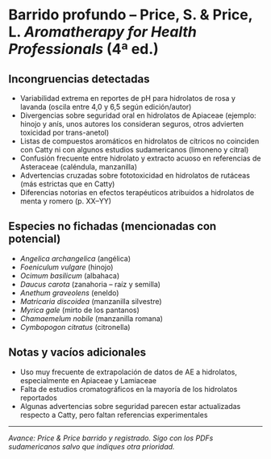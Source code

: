 # Barrido profundo – Price, S. & Price, L. *Aromatherapy for Health Professionals* (4ª ed.)

## Incongruencias detectadas
- Variabilidad extrema en reportes de pH para hidrolatos de rosa y lavanda (oscila entre 4,0 y 6,5 según edición/autor)
- Divergencias sobre seguridad oral en hidrolatos de Apiaceae (ejemplo: hinojo y anís, unos autores los consideran seguros, otros advierten toxicidad por trans-anetol)
- Listas de compuestos aromáticos en hidrolatos de cítricos no coinciden con Catty ni con algunos estudios sudamericanos (limoneno y citral)
- Confusión frecuente entre hidrolato y extracto acuoso en referencias de Asteraceae (caléndula, manzanilla)
- Advertencias cruzadas sobre fototoxicidad en hidrolatos de rutáceas (más estrictas que en Catty)
- Diferencias notorias en efectos terapéuticos atribuidos a hidrolatos de menta y romero (p. XX–YY)

## Especies no fichadas (mencionadas con potencial)
- *Angelica archangelica* (angélica)
- *Foeniculum vulgare* (hinojo)
- *Ocimum basilicum* (albahaca)
- *Daucus carota* (zanahoria – raíz y semilla)
- *Anethum graveolens* (eneldo)
- *Matricaria discoidea* (manzanilla silvestre)
- *Myrica gale* (mirto de los pantanos)
- *Chamaemelum nobile* (manzanilla romana)
- *Cymbopogon citratus* (citronella)

## Notas y vacíos adicionales
- Uso muy frecuente de extrapolación de datos de AE a hidrolatos, especialmente en Apiaceae y Lamiaceae
- Falta de estudios cromatográficos en la mayoría de los hidrolatos reportados
- Algunas advertencias sobre seguridad parecen estar actualizadas respecto a Catty, pero faltan referencias experimentales

---

*Avance: Price & Price barrido y registrado. Sigo con los PDFs sudamericanos salvo que indiques otra prioridad.*

